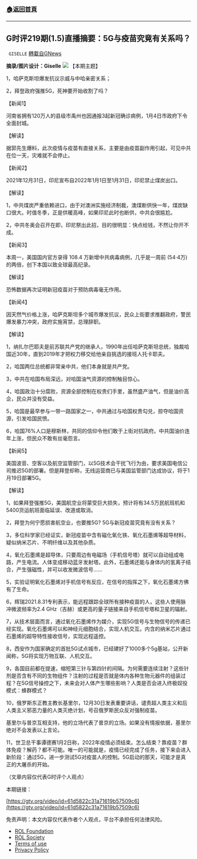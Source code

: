 ###  [:house:返回首頁](https://github.com/ourhimalayas/txt)
---


## G时评219期(1.5)直播摘要：5G与疫苗究竟有关系吗？
` GISELLE` [轉載自GNews](https://gnews.org/zh-hans/1827485/)

**摘录/图片设计：Giselle**
![](https://assets.gnews.org/wp-content/uploads/2022/01/1.5.png)
【本期主题】

1，哈萨克斯坦爆发抗议示威与中哈亲密关系；

2，拜登政府强推5G，死神要开始收割了吗？

【新闻1】

河南省拥有120万人的县级市禹州也因通报3起新冠确诊病例，1月4日市政府下令全面封城。

【解读】

据郭先生爆料，此次疫情与疫苗有直接关系，主要是由疫苗副作用引起，可见中共在位一天，灾难就不会停止。

【新闻2】

2021年12月31日，印尼宣布自2022年1月1日至1月31日，印尼禁止煤炭出口。

【解读】

1，中共煤炭严重依赖进口，由于对澳洲实施经济制裁，澳煤断供快一年，煤炭缺口很大。时值冬季，正是供暖高峰，如果印尼此时也断供，中共会很尴尬。

2，中共冬奥会召开在即，印尼祭出此招，目的很明显：快点给钱，不然让你开不成。

【新闻3】

本周一，美国国内官方录得 108.4 万新增中共病毒病例，几乎是一周前 (54·4万) 的两倍，创下本国以致全球最高纪录。

【解读】

恐怖数据再次证明新冠疫苗对于预防病毒毫无作用。

【新闻4】

因天然气价格上涨，哈萨克斯坦多个城市爆发抗议，民众上街要求推翻政府，警民爆发暴力冲突，政府实施宵禁，总理辞职。

【解读】

1，纳扎尔巴耶夫是前苏联共产党的继承人，1990年出任哈萨克斯坦总统，独裁哈国近30年，直到2019年才把权力移交给他亲自挑选的接班人托卡耶夫。

2，哈国两位总统都非常亲中共，他们本身就是共产党。

3，中共在哈国布局深远，对哈国油气资源的控制触目惊心。

4，哈国政治十分腐败，资源全部控制在权贵们手里，虽然盛产油气，但是油价高企，民众并没有受益。

5，哈国是最早参与一带一路国家之一，中共通过与哈国权贵勾兑，掠夺哈国资源，引发哈国民愤。

6，哈国76%人口是穆斯林，共同的信仰令他们敢于上街对抗政府。中共国油价连年上涨，但民众不敢有丝毫怨言。

【新闻5】

美国波音、空客以及航空监管部门，以5G技术会干扰飞行为由，要求美国电信公司推迟5G的部署。但是拜登却称，无线运营商已与美国监管部门达成协议，将于1月19日部署5G。

【解读】

1，如果拜登强推5G，美国航空业将蒙受巨大损失，预计将有34.5万民航班机和5400货运航班面临延误、改道或取消。

2，拜登为何宁愿损害航空业，也要推5G? 5G与新冠疫苗究竟有没有关系？

3，多位科学家已经证实，新冠疫苗中含有磁化氧化铁、氧化石墨烯等超导材料，疑似纳米芯片、不明纤维以及其他杂质。

4，氧化石墨烯是超导体，只要周边有电磁场（手机信号塔）就可以自动组成电路，产生电流。人体变成移动蓝牙发射塔。此外，石墨烯还能与身体内的氢离子结合，产生强磁性，并可以收发微波信号……

5，实验证明氧化石墨烯对手机信号有反应，在信号的指挥之下，氧化石墨烯方佛有了生命。

6，辉瑞2021.8.31专利表示，能远程跟踪全球所有接种疫苗的人，这些人使用脉冲微波频率为2.4 GHz（吉赫）或更高的量子链接来自手机信号塔和卫星的辐射。

7，从技术层面而言，通过氧化石墨烯作为媒介，实现5G信号与生物信号的传递已经实现。氧化石墨烯可以和神经元细胞结合，实现人机交互。内含的纳米芯片通过石墨烯的超导特性接收信号，实现远程遥控。

8，西安作为国家确定的首批5G试点城市，已经建好了1000多个5g基站，公开新闻称，5G将实现万物互联、人机交互。

9，各国目前都在提速，缩短第三针与第四针的间隔。为何需要连续注射？这些针剂是否含有不同的生物组件？注射的过程是否就是体内各种生物元器件的组装过程？在5G信号操控之下，未来会对人体产生哪些影响？人类是否会进入终极奴役模式：蜂群模式？

10，俄罗斯东正教主教长基里尔，12月30日发表重要讲话，谴责超人类主义和后人类主义邪恶力量的人类灭绝计划，号召俄罗斯民众反对强制疫苗。

基里尔与普京互相支持，他的立场代表了普京的立场。如果没有情报依据，基里尔绝对不会发表以上言论。

11，世卫总干事谭德赛1月2日称，2022年疫情必须结束。怎么结束？靠疫苗？群体免疫？解药？都不可能。唯一的可能就是，疫情已经完成了任务，接下来会进入新阶段：通过5G，进一步测试5G对疫苗人的控制。5G启动的那天，可能才是真正的大屠杀的开始。

（文章内容仅代表G时评个人观点）

本期链接：

[https://gtv.org/video/id=61d5822c31a71619b57509c6](https://gtv.org/video/id=61d5822c31a71619b57509c6)

 

免责声明：本文内容仅代表作者个人观点，平台不承担任何法律风险。

- [ROL Foundation](https://rolfoundation.org/)
- [ROL Society](https://rolsociety.org/)
- [Terms of use](https://gnews.org/terms-of-use-3/)
- [Privacy Policy](https://gnews.org/privacy-policy/)
